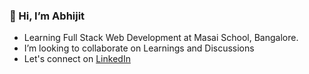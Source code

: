 ### 👋 Hi, I’m Abhijit
- Learning Full Stack Web Development at Masai School, Bangalore. 
- I’m looking to collaborate on Learnings and Discussions
- Let's connect on [LinkedIn](https://www.linkedin.com/in/abhijitaher/)

<!---
AbhijitAher/AbhijitAher is a ✨ special ✨ repository because its `README.md` (this file) appears on your GitHub profile.
You can click the Preview link to take a look at your changes.
--->
